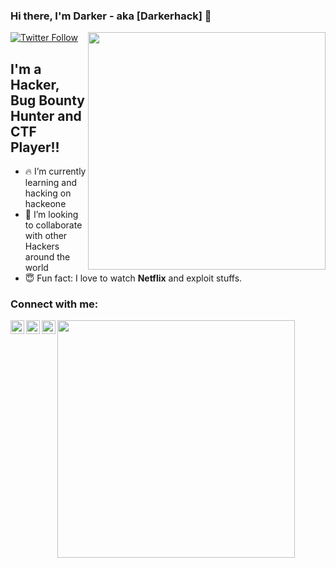 ### Hi there, I'm Darker - aka [Darkerhack] 👋  

[![Twitter Follow](https://img.shields.io/twitter/follow/Dark3rH4cK?color=1DA1F2&logo=twitter&style=for-the-badge)](https://twitter.com/intent/follow?screen_name=Dark3rH4cK)
<img align='right' src="https://github-readme-stats.vercel.app/api?username=Darkerhack&show_icons=true&theme=radical" width="380">


## I'm a Hacker, Bug Bounty Hunter and CTF Player!!

- 🔥 I’m currently learning and hacking on hackeone
- 🤗 I’m looking to collaborate with other Hackers around the world
- 😇 Fun fact: I love to watch **Netflix** and exploit stuffs.


### Connect with me:

[<img align="left" alt="codeSTACKr | Twitter" width="22px" src="https://cdn.jsdelivr.net/npm/simple-icons@v3/icons/twitter.svg" />][twitter]
[<img align="left" alt="codeSTACKr | LinkedIn" width="22px" src="https://cdn.jsdelivr.net/npm/simple-icons@v3/icons/linkedin.svg" />][linkedin]
[<img align="left" alt="codeSTACKr | CTFTime" width="22px" src="https://ctftime.org/static/images/ct/logo.svg" />][CTFTime]



[twitter]: https://twitter.com/Dark3rH4cK
[linkedin]: https://www.linkedin.com/in/raj-prajapati-26a590135/
[CTFTime]: https://ctftime.org/user/53382

<img align='center' src="https://media1.tenor.com/images/5edf7e9bf0b06b64b60c89d81c2743dd/tenor.gif?itemid=19346117" width="380">


<br/>
